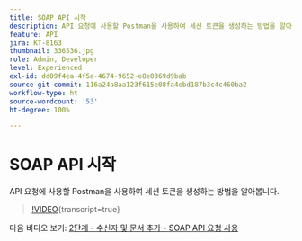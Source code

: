 ```yaml
---
title: SOAP API 시작
description: API 요청에 사용할 Postman을 사용하여 세션 토큰을 생성하는 방법을 알아봅니다
feature: API
jira: KT-8163
thumbnail: 336536.jpg
role: Admin, Developer
level: Experienced
exl-id: dd09f4ea-4f5a-4674-9652-e8e0369d9bab
source-git-commit: 116a24a8aa123f615e08fa4ebd187b3c4c460ba2
workflow-type: ht
source-wordcount: '53'
ht-degree: 100%

---
```


# SOAP API 시작

API 요청에 사용할 Postman을 사용하여 세션 토큰을 생성하는 방법을 알아봅니다.

>[!VIDEO](https://video.tv.adobe.com/v/336536?quality=12&learn=on){transcript=true}

다음 비디오 보기: [2단계 - 수신자 및 문서 추가 - SOAP API 요청 사용](/help/tutorial-use-soap-apis/add-recipients-and-articles-using-soap-api-requests.md)
